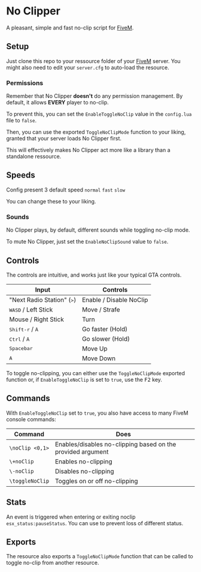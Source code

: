 # No Clipper # 

A pleasant, simple and fast no-clip script for [FiveM][5m].

## Setup ##

Just clone this repo to your ressource folder of your [FiveM][5m] server. You might also need to edit your `server.cfg` to
auto-load the resource.

### Permissions ###

Remember that No Clipper **doesn't** do any permission management. By default, it allows **EVERY** player to no-clip.

To prevent this, you can set the `EnableToggleNoClip` value in the `config.lua` file to `false`.

Then, you can use the exported `ToggleNoClipMode` function to your liking, granted that your server loads No Clipper first.

This will effectively makes No Clipper act more like a library than a standalone ressource.

## Speeds ##

Config present 3 default speed `normal` `fast` `slow`

You can change these to your liking.

### Sounds ###

No Clipper plays, by default, different sounds while toggling no-clip mode.

To mute No Clipper, just set the `EnableNoClipSound`  value to `false`.

## Controls ##

The controls are intuitive, and works just like your typical GTA controls.

| Input                               | Controls                |
|-------------------------------------|-------------------------|
| "Next Radio Station" (<kbd>></kbd>) | Enable / Disable NoClip |
| <kbd>WASD</kbd> / Left Stick        | Move / Strafe           |
| Mouse / Right Stick                 | Turn                    |
| <kbd>Shift-r</kbd> / `A`            | Go faster (Hold)        |
| <kbd>Ctrl</kbd> / `A`               | Go slower (Hold)        |
| <kbd>Spacebar</kbd>                 | Move Up                 |
| <kbd>A</kbd>                        | Move Down               |

To toggle no-clipping, you can either use the `ToggleNoClipMode` exported function or, if `EnableToggleNoClip` is set to `true`, use the <kbd>F2</kbd> key.

## Commands ##

With `EnableToggleNoClip` set to `true`, you also have access to many FiveM console commands:

| Command           | Does                                                          |
|-------------------|---------------------------------------------------------------|
| `\noClip <0,1>`   | Enables/disables no-clipping based on the provided argument   |
| `\+noClip`        | Enables no-clipping                                           |
| `\-noClip`        | Disables no-clipping                                          |
| `\toggleNoClip`   | Toggles on or off no-clipping                                 |

## Stats ##

An event is triggered when entering or exiting noclip `esx_status:pauseStatus`.
You can use to prevent loss of different status.

## Exports ##

The resource also exports a `ToggleNoClipMode` function that can be called to toggle no-clip from another resource.

[5m]: https://fivem.net "FiveM"